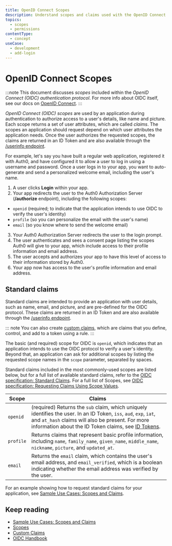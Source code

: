 ```yaml
---
title: OpenID Connect Scopes
description: Understand scopes and claims used with the OpenID Connect (OIDC) protocol.
topics:
  - scopes
  - permissions
contentType:
  - concept
useCase:
  - development
  - add-login
---
```

# OpenID Connect Scopes

:::note 
This document discusses <dfn data-key="scope">scopes</dfn> included within the <dfn data-key="openid">OpenID Connect (OIDC) authentication protocol</dfn>. For more info about OIDC itself, see our docs on [OpenID Connect](/protocols/oidc).
:::

<dfn data-key="openid">OpenID Connect (OIDC)</dfn> <dfn data-key="scope">scopes</dfn> are used by an application during authentication to authorize access to a user's details, like name and picture. Each scope returns a set of user attributes, which are called _claims_. The scopes an application should request depend on which user attributes the application needs. Once the user authorizes the requested scopes, the claims are returned in an ID Token and are also available through the [/userinfo endpoint](/api/authentication#get-user-info).

For example, let's say you have built a regular web application, registered it with Auth0, and have configured it to allow a user to log in using a username and password. Once a user logs in to your app, you want to auto-generate and send a personalized welcome email, including the user's name.

1. A user clicks **Login** within your app.
2. Your app redirects the user to the Auth0 Authorization Server (**/authorize** endpoint), including the following scopes: 
* `openid` (required; to indicate that the application intends to use OIDC to verify the user's identity)
* `profile` (so you can personalize the email with the user's name)
* `email` (so you know where to send the welcome email)
3. Your Auth0 Authorization Server redirects the user to the login prompt.
4. The user authenticates and sees a consent page listing the scopes Auth0 will give to your app, which include access to their profile information and email address.
5. The user accepts and authorizes your app to have this level of access to their information stored by Auth0.
6. Your app now has access to the user's profile information and email address.

## Standard claims

Standard claims are intended to provide an application with user details, such as name, email, and picture, and are pre-defined for the OIDC protocol. These claims are returned in an ID Token and are also available through the [/userinfo endpoint](/api/authentication#get-user-info).

::: note 
You can also create [custom claims](/tokens/jwt-claims#custom-claims), which are claims that you define, control, and add to a token using a rule. 
:::

The basic (and required) scope for OIDC is `openid`, which indicates that an application intends to use the OIDC protocol to verify a user's identity. Beyond that, an application can ask for additional scopes by listing the requested scope names in the `scope` parameter, separated by spaces. 

Standard claims included in the most commonly-used scopes are listed below, but for a full list of available standard claims, refer to the [OIDC specification: Standard Claims](https://openid.net/specs/openid-connect-core-1_0.html#StandardClaims). For a full list of Scopes, see [OIDC specification: Requesting Claims Using Scope Values](https://openid.net/specs/openid-connect-core-1_0.html#ScopeClaims).


| Scope     | Claims          |
|-----------|-----------------|
| `openid`  | (required) Returns the `sub` claim, which uniquely identifies the user. In an ID Token, `iss`, `aud`, `exp`, `iat`, and `at_hash` claims will also be present. For more information about the ID Token claims, see [ID Tokens](/tokens/id-tokens#id-token-payload). |
| `profile` | Returns claims that represent basic profile information, including `name`, `family_name`, `given_name`, `middle_name`, `nickname`, `picture`, and `updated_at`. |
| `email`   | Returns the `email` claim, which contains the user's email address, and `email_verified`, which is a boolean indicating whether the email address was verified by the user. |

For an example showing how to request standard claims for your application, see [Sample Use Cases: Scopes and Claims](/scopes/current/sample-use-cases#authenticate-a-user-and-request-standard-claims).

## Keep reading

- [Sample Use Cases: Scopes and Claims](/scopes/current/sample-use-cases)
- [Scopes](/scopes)
- [Custom Claims](/tokens/jwt-claims#custom-claims)
- [OIDC Handbook](https://auth0.com/resources/ebooks/the-openid-connect-handbook)
